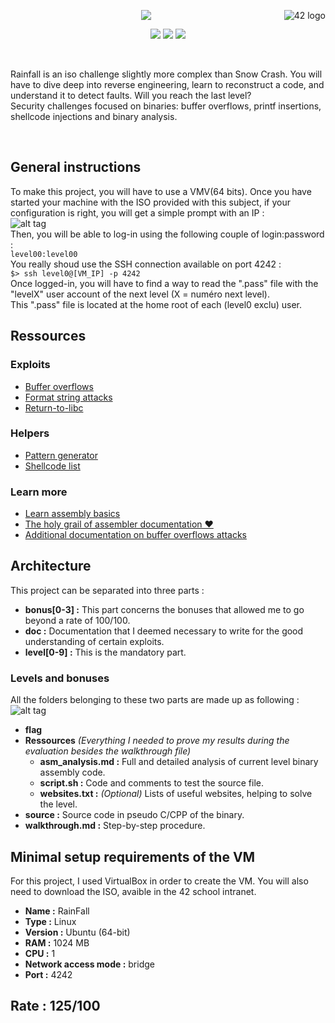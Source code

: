<a href="https://www.42.fr/">
    <p><img src="https://www.universfreebox.com/UserFiles/image/site_logo.gif" alt="42 logo" title="42" align="right" /></p>
</a>
<p align="center"><img src="https://user-images.githubusercontent.com/34480775/100523211-ffc36c80-31ae-11eb-86c1-0e2002257c1b.JPG" /></p>


<p align="center">
    <img src="https://img.shields.io/badge/Skill%201-Security-9cf">
    <img src="https://img.shields.io/badge/Skill%202-Assembly-blue">
    <img src="https://img.shields.io/badge/Objectives-reverse%20engineering-brightgreen">
</p>

<br/>

Rainfall is an iso challenge slightly more complex than Snow Crash. You will have to dive deep into reverse engineering, learn to reconstruct a code, and understand it to detect faults. Will you reach the last level?  
Security challenges focused on binaries: buffer overflows, printf insertions, shellcode injections and binary analysis.

<br/>

## General instructions
To make this project, you will have to use a VMV(64 bits). Once you have started your machine with the ISO provided with this subject, if your configuration is right, you will get a simple prompt with an IP :  
![alt tag](https://user-images.githubusercontent.com/34480775/100551564-b728b380-3281-11eb-91e7-51a4d16dbed5.JPG)  
Then, you will be able to log-in using the following couple of login:password :  
`level00:level00`  
You really shoud use the SSH connection available on port 4242 :  
`$> ssh level0@[VM_IP] -p 4242`  
Once logged-in, you will have to find a way to read the ".pass" file with the "levelX" user account of the next level (X = numéro next level).  
This ".pass" file is located at the home root of each (level0 exclu) user.  

## Ressources
### Exploits
- [Buffer overflows](https://beta.hackndo.com/buffer-overflow/)
- [Format string attacks](https://www.exploit-db.com/docs/english/28476-linux-format-string-exploitation.pdf)
- [Return-to-libc](https://beta.hackndo.com/retour-a-la-libc/)

### Helpers
- [Pattern generator](https://wiremask.eu/tools/buffer-overflow-pattern-generator/)
- [Shellcode list](http://shell-storm.org/shellcode/)

### Learn more
- [Learn assembly basics](https://beta.hackndo.com/assembly-basics/)
- [The holy grail of assembler documentation ❤](https://www.gladir.com/CODER/ASM8086/)
- [Additional documentation on buffer overflows attacks](https://itandsecuritystuffs.wordpress.com/2014/03/18/understanding-buffer-overflows-attacks-part-1/)


## Architecture
This project can be separated into three parts :  
- **bonus[0-3] :** This part concerns the bonuses that allowed me to go beyond a rate of 100/100.  
- **doc :** Documentation that I deemed necessary to write for the good understanding of certain exploits.  
- **level[0-9] :** This is the mandatory part.  
### Levels and bonuses
All the folders belonging to these two parts are made up as following :  
![alt tag](https://user-images.githubusercontent.com/34480775/100744464-29160f80-33de-11eb-8ba5-1c39a7ae79b0.JPG)  
- **flag**
- **Ressources** *(Everything I needed to prove my results during the evaluation besides the walkthrough file)*
    - **asm_analysis.md :** Full and detailed analysis of current level binary assembly code.
    - **script.sh :** Code and comments to test the source file.
    - **websites.txt :** *(Optional)* Lists of useful websites, helping to solve the level.
- **source :** Source code in pseudo C/CPP of the binary.
- **walkthrough.md :** Step-by-step procedure.


## Minimal setup requirements of the VM
For this project, I used VirtualBox in order to create the VM. You will also need to download the ISO, avaible in the 42 school intranet.  
- **Name :** RainFall
- **Type :** Linux
- **Version :** Ubuntu (64-bit)
- **RAM :** 1024 MB
- **CPU :** 1
- **Network access mode :** bridge
- **Port :** 4242


## Rate : 125/100
